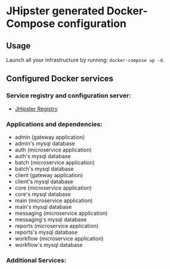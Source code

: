 # JHipster generated Docker-Compose configuration

## Usage

Launch all your infrastructure by running: `docker-compose up -d`.

## Configured Docker services

### Service registry and configuration server:

- [JHipster Registry](http://localhost:8761)

### Applications and dependencies:

- admin (gateway application)
- admin's mysql database
- auth (microservice application)
- auth's mysql database
- batch (microservice application)
- batch's mysql database
- client (gateway application)
- client's mysql database
- core (microservice application)
- core's mysql database
- main (microservice application)
- main's mysql database
- messaging (microservice application)
- messaging's mysql database
- reports (microservice application)
- reports's mysql database
- workflow (microservice application)
- workflow's mysql database

### Additional Services:
